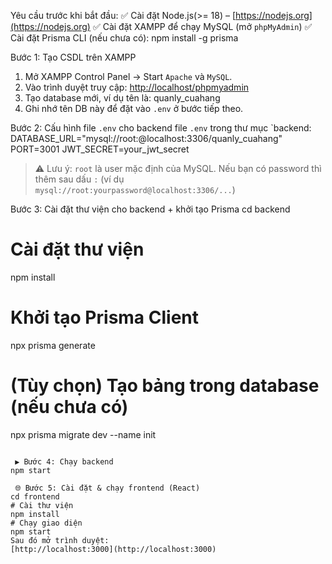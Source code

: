 Yêu cầu trước khi bắt đầu:
 ✅ Cài đặt Node.js(>= 18) – [https://nodejs.org](https://nodejs.org)
 ✅ Cài đặt XAMPP để chạy MySQL (mở `phpMyAdmin`)
 ✅ Cài đặt   Prisma CLI   (nếu chưa có):
  npm install -g prisma

Bước 1: Tạo CSDL trên XAMPP
1. Mở XAMPP Control Panel → Start `Apache` và `MySQL`.
2. Vào trình duyệt truy cập:
   [http://localhost/phpmyadmin](http://localhost/phpmyadmin)
3. Tạo database mới, ví dụ tên là:
   quanly_cuahang
4. Ghi nhớ tên DB này để đặt vào `.env` ở bước tiếp theo.

Bước 2: Cấu hình file `.env` cho backend
file `.env` trong thư mục `backend:
DATABASE_URL="mysql://root:@localhost:3306/quanly_cuahang"
PORT=3001
JWT_SECRET=your_jwt_secret
> ⚠️ Lưu ý:
>  `root` là user mặc định của MySQL.
>  Nếu bạn có password thì thêm sau dấu `:` (ví dụ `mysql://root:yourpassword@localhost:3306/...`)

Bước 3: Cài đặt thư viện cho backend + khởi tạo Prisma
cd backend
# Cài đặt thư viện
npm install
# Khởi tạo Prisma Client
npx prisma generate
# (Tùy chọn) Tạo bảng trong database (nếu chưa có)
npx prisma migrate dev --name init
```

 ▶️ Bước 4: Chạy backend
npm start

 🌐 Bước 5: Cài đặt & chạy frontend (React)
cd frontend
# Cài thư viện
npm install
# Chạy giao diện
npm start
Sau đó mở trình duyệt:
[http://localhost:3000](http://localhost:3000)
